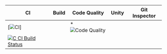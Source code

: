 CI | Build | Code Quality | Unity | Git Inspector | 
------|----------|-------|--------------|-------
[![CI](https://github.com/ajith-io/SDLC_18_Geek_Squad/actions/workflows/main.yml/badge.svg)]| |*![Code Quality](https://www.code-inspector.com/project/26754/score/svg)
|[![C CI Build Status](https://github.com/KCPooja/Mini_Project_/actions/workflows/C-Build.yml/badge.svg)](https://github.com/KCPooja/Mini_Project_/actions/workflows/C-Build.yml)
